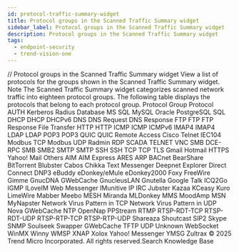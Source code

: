 ```yaml
---
id: protocol-traffic-summary-widget
title: Protocol groups in the Scanned Traffic Summary widget
sidebar_label: Protocol groups in the Scanned Traffic Summary widget
description: Protocol groups in the Scanned Traffic Summary widget
tags:
  - endpoint-security
  - trend-vision-one
---
```


/*<![CDATA[*/ $('#title').html($('meta[name=map-description]').attr('content')); /*]]>*/ Protocol groups in the Scanned Traffic Summary widget View a list of protocols for the groups shown in the Scanned Traffic Summary widget. Note The Scanned Traffic Summary widget categorizes scanned network traffic into eighteen protocol groups. The following table displays the protocols that belong to each protocol group. Protocol Group Protocol AUTH Kerberos Radius Database MS SQL MySQL Oracle PostgreSQL SQL DHCP DHCP DHCPv6 DNS DNS Request DNS Response FTP FTP FTP Response File Transfer HTTP HTTP ICMP ICMP ICMPv6 IMAP4 IMAP4 LDAP LDAP POP3 POP3 QUIC QUIC Remote Access Cisco Telnet IEC104 Modbus TCP Modbus UDP Radmin RDP SCADA TELNET VNC SMB DCE-RPC SMB SMB2 SMTP SMTP SSH SSH TCP TCP TLS Gmail Hotmail HTTPS Yahoo! Mail Others AIM AIM Express ARES ARP BACnet BearShare BitTorrent Blubster Cabos Chikka Text Messenger Deepnet Explorer Direct Connect DNP3 eBuddy eDonkey/eMule eDonkey2000 Foxy FreeWire Gimme GnucDNA GWebCache GnucleusLAN Gnutella Google Talk ICQ2Go IGMP ILoveIM Web Messenger IMunitive IP IRC Jubster Kazaa KCeasy Kuro LimeWire Mabber Meebo MESH Miranda MLDonkey MMS MoodAmp MSN MyNapster Network Virus Pattern in TCP Network Virus Pattern in UDP Nova GWebCache NTP OpenNap PPStream RTMP RTSP-RDT-TCP RTSP-RDT-UDP RTSP-RTP-TCP RTSP-RTP-UDP Shareaza Shoutcast SIP2 Skype SNMP Soulseek Swapper GWebCache TFTP UDP Unknown WebSocket WinMX Winny WMSP XNAP Xolox Yahoo! Messenger YMSG Zultrax © 2025 Trend Micro Incorporated. All rights reserved.Search Knowledge Base